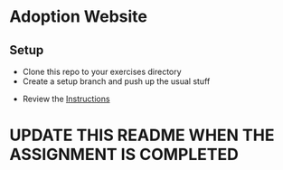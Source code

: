 # Adoption Website

## Setup
* Clone this repo to your exercises directory
* Create a setup branch and push up the usual stuff

- Review the [Instructions](instructions.md)

# UPDATE THIS README WHEN THE ASSIGNMENT IS COMPLETED

